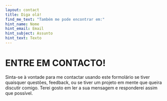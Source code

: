 ```yaml
---
layout: contact
title: Diga olá!
find_me_text: "Também me pode encontrar em:"
hint_name: Nome
hint_email: Email
hint_subject: Assunto
hint_text: Texto
---
```

# ENTRE EM CONTACTO!

Sinta-se à vontade para me contactar usando este formolário se tiver quaisquer questões, feedback, ou se tiver um projeto em mente que queira discutir comigo.
Terei gosto em ler a sua mensagem e responderei assim que possível.